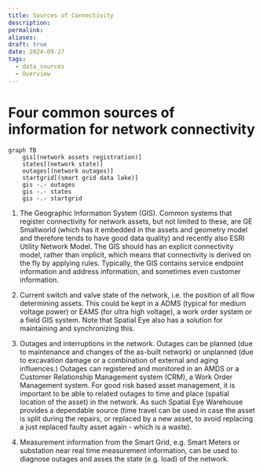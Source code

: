 ```yaml
---
title: Sources of Connectivity
description: 
permalink: 
aliases: 
draft: true
date: 2024-09-27
tags:
  - data_sources
  - Overview
---
```

# Four common sources of information for network connectivity


```mermaid
graph TB
	gis[(network assets registration)]
    states[(network state)]
	outages[(network outages)]
	startgrid[(smart grid data lake)]
    gis -.- outages
    gis -.- states
    gis -.- startgrid
```

1. The Geographic Information System (GIS). Common systems that register connectivity for network assets, but not limited to these, are GE Smallworld (which has it embedded in the assets and geometry model and therefore tends to have good data quality) and recently also ESRI Utility Network Model. The GIS should has an explicit connectivity model, rather than implicit, which means that connectivity is derived on the fly by applying rules. Typically, the GIS contains service endpoint information and address information, and sometimes even customer information.

2. Current switch and valve state of the network, i.e. the position of all flow determining assets. This could be kept in a ADMS (typical for medium voltage power) or EAMS (for ultra high voltage), a work order system or a field GIS system. Note that Spatial Eye also has a solution for maintaining and synchronizing this.

3. Outages and interruptions in the network. Outages can be planned (due to maintenance and changes of the as-built network) or unplanned (due to excavation damage or a combination of external and aging influences.) Outages can registered and monitored in an AMDS or a Customer Relationship Management system (CRM), a Work Order Management system. For good risk based asset management, it is important to be able to related outages to time and place (spatial location of the asset) in the network. As such Spatial Eye Warehouse provides a dependable source (time travel can be used in case the asset is split during the repairs, or replaced by a new asset, to avoid replacing a just replaced faulty asset again - which is a waste).

4. Measurement information from the Smart Grid, e.g. Smart Meters or substation near real time measurement information, can be used to diagnose outages and asses the state (e.g. load) of the network.

